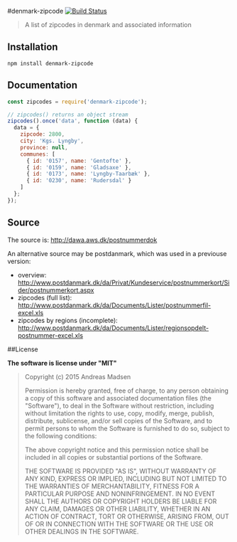 #denmark-zipcode [![Build Status](https://travis-ci.org/denmark-io/denmark-zipcode.svg?branch=master)](https://travis-ci.org/denmark-io/denmark-zipcode)

> A list of zipcodes in denmark and associated information

## Installation

```sheel
npm install denmark-zipcode
```

## Documentation

```javascript
const zipcodes = require('denmark-zipcode');

// zipcodes() returns an object stream
zipcodes().once('data', function (data) {
  data = {
    zipcode: 2800,
    city: 'Kgs. Lyngby',
    province: null,
    communes: [
      { id: '0157', name: 'Gentofte' },
      { id: '0159', name: 'Gladsaxe' },
      { id: '0173', name: 'Lyngby-Taarbæk' },
      { id: '0230', name: 'Rudersdal' }
    ]
  };
});
```

## Source

The source is: http://dawa.aws.dk/postnummerdok

An alternative source may be postdanmark, which was used in a previouse version:

* overview: http://www.postdanmark.dk/da/Privat/Kundeservice/postnummerkort/Sider/postnummerkort.aspx
* zipcodes (full list): http://www.postdanmark.dk/da/Documents/Lister/postnummerfil-excel.xls
* zipcodes by regions (incomplete): http://www.postdanmark.dk/da/Documents/Lister/regionsopdelt-postnummer-excel.xls

##License

**The software is license under "MIT"**

> Copyright (c) 2015 Andreas Madsen
>
> Permission is hereby granted, free of charge, to any person obtaining a copy
> of this software and associated documentation files (the "Software"), to deal
> in the Software without restriction, including without limitation the rights
> to use, copy, modify, merge, publish, distribute, sublicense, and/or sell
> copies of the Software, and to permit persons to whom the Software is
> furnished to do so, subject to the following conditions:
>
> The above copyright notice and this permission notice shall be included in
> all copies or substantial portions of the Software.
>
> THE SOFTWARE IS PROVIDED "AS IS", WITHOUT WARRANTY OF ANY KIND, EXPRESS OR
> IMPLIED, INCLUDING BUT NOT LIMITED TO THE WARRANTIES OF MERCHANTABILITY,
> FITNESS FOR A PARTICULAR PURPOSE AND NONINFRINGEMENT. IN NO EVENT SHALL THE
> AUTHORS OR COPYRIGHT HOLDERS BE LIABLE FOR ANY CLAIM, DAMAGES OR OTHER
> LIABILITY, WHETHER IN AN ACTION OF CONTRACT, TORT OR OTHERWISE, ARISING FROM,
> OUT OF OR IN CONNECTION WITH THE SOFTWARE OR THE USE OR OTHER DEALINGS IN
> THE SOFTWARE.

